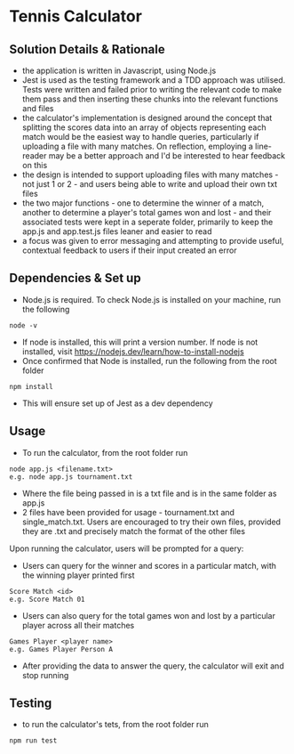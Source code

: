 # Tennis Calculator

## Solution Details & Rationale 
- the application is written in Javascript, using Node.js
- Jest is used as the testing framework and a TDD approach was utilised. Tests were written and failed prior to writing the relevant code to make them pass and then inserting these chunks into the relevant functions and files 
- the calculator's implementation is designed around the concept that splitting the scores data into an array of objects representing each match would be the easiest way to handle queries, particularly if uploading a file with many matches. On reflection, employing a line-reader may be a better approach and I'd be interested to hear feedback on this 
- the design is intended to support uploading files with many matches - not just 1 or 2 - and users being able to write and upload their own txt files 
- the two major functions - one to determine the winner of a match, another to determine a player's total games won and lost - and their associated tests were kept in a seperate folder, primarily to keep the app.js and app.test.js files leaner and easier to read 
- a focus was given to error messaging and attempting to provide useful, contextual feedback to users if their input created an error 

## Dependencies & Set up 
- Node.js is required. To check Node.js is installed on your machine, run the following 
```
node -v
```
- If node is installed, this will print a version number. If node is not installed, visit https://nodejs.dev/learn/how-to-install-nodejs 
- Once confirmed that Node is installed, run the following from the root folder
```
npm install
```
- This will ensure set up of Jest as a dev dependency

## Usage 
- To run the calculator, from the root folder run 
```
node app.js <filename.txt>
e.g. node app.js tournament.txt
```
- Where the file being passed in is a txt file and is in the same folder as app.js 
- 2 files have been provided for usage - tournament.txt and single_match.txt. Users are encouraged to try their own files, provided they are .txt and precisely match the format of the other files 

Upon running the calculator, users will be prompted for a query: 
- Users can query for the winner and scores in a particular match, with the winning player printed first
```
Score Match <id>
e.g. Score Match 01 
```
- Users can also query for the total games won and lost by a particular player across all their matches
```
Games Player <player name>
e.g. Games Player Person A
```
- After providing the data to answer the query, the calculator will exit and stop running 

## Testing 
- to run the calculator's tets, from the root folder run
```
npm run test
```

